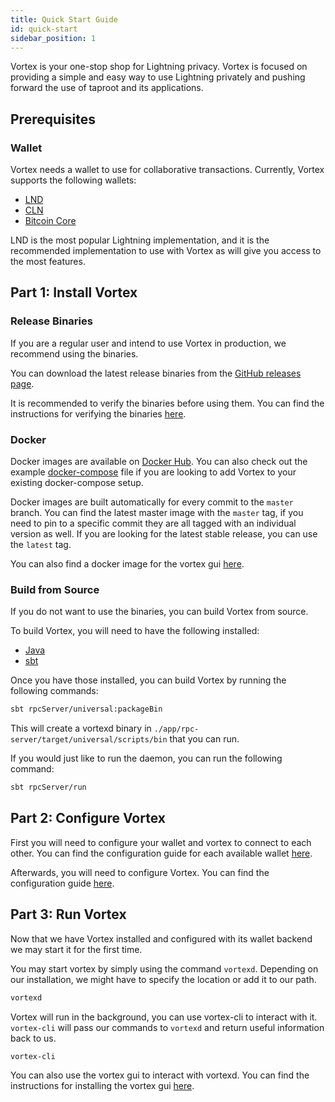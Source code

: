 ```yaml
---
title: Quick Start Guide
id: quick-start
sidebar_position: 1
---
```


Vortex is your one-stop shop for Lightning privacy. Vortex is focused on providing a simple and easy way to use
Lightning privately and pushing forward the use of taproot and its applications.

## Prerequisites

### Wallet

Vortex needs a wallet to use for collaborative transactions. Currently, Vortex supports the following wallets:

- [LND](/docs/Backends/lnd)
- [CLN](/docs/Backends/cln)
- [Bitcoin Core](/docs/Backends/bitcoind)

LND is the most popular Lightning implementation, and it is the recommended implementation to use with Vortex as will
give you access to the most features.

## Part 1: Install Vortex

### Release Binaries

If you are a regular user and intend to use Vortex in production, we recommend using the binaries.

You can download the latest release binaries from
the [GitHub releases page](https://github.com/ln-vortex/ln-vortex/releases/latest).

It is recommended to verify the binaries before using them. You can find the instructions for verifying the
binaries [here](/docs/verifying-binaries).

### Docker

Docker images are available on [Docker Hub](https://hub.docker.com/r/lnvortex/vortexd). You can also check out the
example [docker-compose](https://github.com/ln-vortex/ln-vortex/blob/master/docker-compose.yml) file if you are looking
to add Vortex to your existing docker-compose setup.

Docker images are built automatically for every commit to the `master` branch. You can find the latest master image with
the `master` tag, if you need to pin to a specific commit they are all tagged with an individual version as well. If you
are looking for the latest stable release, you can use the `latest` tag.

You can also find a docker image for the vortex gui [here](https://hub.docker.com/r/lnvortex/vortex-gui).

### Build from Source

If you do not want to use the binaries, you can build Vortex from source.

To build Vortex, you will need to have the following installed:

- [Java](https://adoptopenjdk.net/)
- [sbt](https://www.scala-sbt.org/)

Once you have those installed, you can build Vortex by running the following commands:

```bash
sbt rpcServer/universal:packageBin
```

This will create a vortexd binary in `./app/rpc-server/target/universal/scripts/bin` that you can run.

If you would just like to run the daemon, you can run the following command:

```bash
sbt rpcServer/run
```

## Part 2: Configure Vortex

First you will need to configure your wallet and vortex to connect to each other. You can find the configuration guide
for each available wallet [here](/docs/Backends).

Afterwards, you will need to configure Vortex. You can find the configuration guide [here](/docs/Configuration).

## Part 3: Run Vortex

Now that we have Vortex installed and configured with its wallet backend we may start it for the first time.

You may start vortex by simply using the command `vortexd`. Depending on our installation, we might have to specify the
location or add it to our path.

```bash
vortexd
```

Vortex will run in the background, you can use vortex-cli to interact with it. `vortex-cli` will pass our commands
to `vortexd` and return useful information back to us.

```bash
vortex-cli
```

You can also use the vortex gui to interact with vortexd. You can find the instructions for installing the vortex
gui [here](https://github.com/ln-vortex/ln-vortex-gui).

